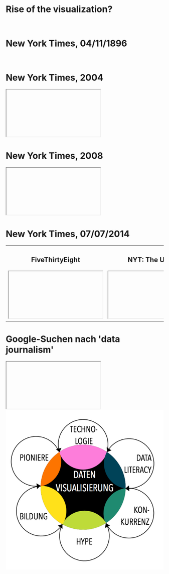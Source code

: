 <h1 class="title">Rise of the visualization?</h1>



<img class="full-height" data-src="assets/intro/1896-full-page-1000.png"></img>
<div class="overlay dark">
<h1>New York Times, 04/11/1896</h1>
</div>




<img class="full-height" data-src="assets/intro/2004-election-map.png"></img>
<div class="overlay dark">
<h1>New York Times, 2004</h1>
</div>



<iframe class="full" data-src="http://elections.nytimes.com/2008/results/president/exit-polls.html?ref=weekinreview"></iframe>
<div class="overlay dark">
<h1>New York Times, 2008</h1>
</div>



<iframe class="full" data-src="http://www.nytimes.com/interactive/2014/07/08/upshot/how-the-year-you-were-born-influences-your-politics.html"></iframe>
<div class="overlay dark">
<h1>New York Times, 07/07/2014</h1>
</div>



<div class="full" style="background-image:url(assets/intro/escalation.jpg)"></div>



<table cellpadding="0" cellspacing="0">
<tr>
<th class="third"><h2>FiveThirtyEight</h2></th><th class="third"><h2>NYT: The Upshot</h2></th><th class="third"><h2>Vox</h2></th></tr><tr><td>
<iframe data-src="http://fivethirtyeight.com/"></iframe>
</td><td>
<iframe data-src="http://www.nytimes.com/upshot/"></iframe>
</td><td>
<iframe data-src="http://www.vox.com/"></iframe>
</td></tr></table>



# Google-Suchen nach 'data journalism'
<iframe class="half-height" data-src="http://www.google.com/trends/fetchComponent?hl=en-US&q=data+journalism&cmpt=q&content=1&cid=TIMESERIES_GRAPH_0&export=5&w=1920&h=1080"></iframe>



<section data-background="assets/white.png">
<img src="assets/intro/reasons.png" class="full-height centered"></img>
</section>
